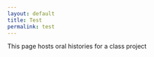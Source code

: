 ```yaml
---
layout: default
title: Test
permalink: test
---
```

<!-- Add an essay or interpretive material below this line,
using HTML or markdown.  Do not modify this file above this line -->
<body>
  <p> This page hosts oral histories for a class project<p>
